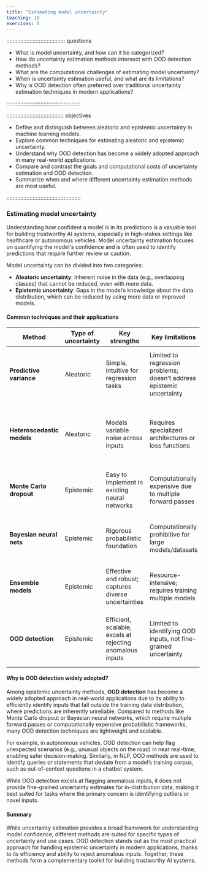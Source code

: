 ```yaml
---
title: "Estimating model uncertainty"
teaching: 15
exercises: 0
---
```


:::::::::::::::::::::::::::::::::::::: questions 

- What is model uncertainty, and how can it be categorized?  
- How do uncertainty estimation methods intersect with OOD detection methods?  
- What are the computational challenges of estimating model uncertainty?  
- When is uncertainty estimation useful, and what are its limitations?  
- Why is OOD detection often preferred over traditional uncertainty estimation techniques in modern applications?  

::::::::::::::::::::::::::::::::::::::::::::::::

::::::::::::::::::::::::::::::::::::: objectives

- Define and distinguish between aleatoric and epistemic uncertainty in machine learning models.  
- Explore common techniques for estimating aleatoric and epistemic uncertainty.  
- Understand why OOD detection has become a widely adopted approach in many real-world applications.  
- Compare and contrast the goals and computational costs of uncertainty estimation and OOD detection.  
- Summarize when and where different uncertainty estimation methods are most useful.  

::::::::::::::::::::::::::::::::::::::::::::::::


### Estimating model uncertainty

Understanding how confident a model is in its predictions is a valuable tool for building trustworthy AI systems, especially in high-stakes settings like healthcare or autonomous vehicles. Model uncertainty estimation focuses on quantifying the model's confidence and is often used to identify predictions that require further review or caution.

Model uncertainty can be divided into two categories:

- **Aleatoric uncertainty**: Inherent noise in the data (e.g., overlapping classes) that cannot be reduced, even with more data.
- **Epistemic uncertainty**: Gaps in the model’s knowledge about the data distribution, which can be reduced by using more data or improved models.

#### Common techniques and their applications

| **Method**                | **Type of uncertainty**  | **Key strengths**                                             | **Key limitations**                                       | **Common use cases**                                                                                             |
|---------------------------|-------------------------|-------------------------------------------------------------|----------------------------------------------------------|-------------------------------------------------------------------------------------------------------------|
| **Predictive variance**    | Aleatoric              | Simple, intuitive for regression tasks                     | Limited to regression problems; doesn’t address epistemic uncertainty | Predicting confidence intervals in regression (e.g., house price predictions).                              |
| **Heteroscedastic models** | Aleatoric              | Models variable noise across inputs                        | Requires specialized architectures or loss functions      | Tasks with varying noise levels across input types (e.g., object detection in noisy environments).           |
| **Monte Carlo dropout**    | Epistemic             | Easy to implement in existing neural networks              | Computationally expensive due to multiple forward passes  | Flagging low-confidence predictions for medical diagnosis models.                                           |
| **Bayesian neural nets**   | Epistemic             | Rigorous probabilistic foundation                          | Computationally prohibitive for large models/datasets     | Specialized research tasks requiring interpretable uncertainty measures.                                    |
| **Ensemble models**        | Epistemic             | Effective and robust; captures diverse uncertainties       | Resource-intensive; requires training multiple models     | Robust predictions in financial risk assessment or autonomous systems.                                      |
| **OOD detection**          | Epistemic             | Efficient, scalable, excels at rejecting anomalous inputs  | Limited to identifying OOD inputs, not fine-grained uncertainty | Flagging fraudulent transactions, detecting anomalies in vision or NLP pipelines.                           |

#### Why is OOD detection widely adopted?

Among epistemic uncertainty methods, **OOD detection** has become a widely adopted approach in real-world applications due to its ability to efficiently identify inputs that fall outside the training data distribution, where predictions are inherently unreliable. Compared to methods like Monte Carlo dropout or Bayesian neural networks, which require multiple forward passes or computationally expensive probabilistic frameworks, many OOD detection techniques are lightweight and scalable. 

For example, in autonomous vehicles, OOD detection can help flag unexpected scenarios (e.g., unusual objects on the road) in near real-time, enabling safer decision-making. Similarly, in NLP, OOD methods are used to identify queries or statements that deviate from a model’s training corpus, such as out-of-context questions in a chatbot system. 

While OOD detection excels at flagging anomalous inputs, it does not provide fine-grained uncertainty estimates for in-distribution data, making it best suited for tasks where the primary concern is identifying outliers or novel inputs.

#### Summary

While uncertainty estimation provides a broad framework for understanding model confidence, different methods are suited for specific types of uncertainty and use cases. OOD detection stands out as the most practical approach for handling epistemic uncertainty in modern applications, thanks to its efficiency and ability to reject anomalous inputs. Together, these methods form a complementary toolkit for building trustworthy AI systems.
